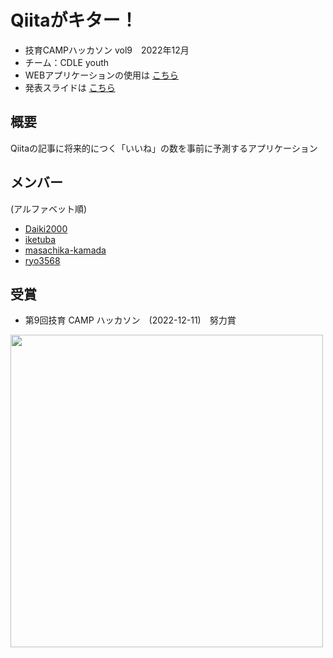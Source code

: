 # Qiitaがキター！

- 技育CAMPハッカソン vol9　2022年12月
- チーム：CDLE youth
- WEBアプリケーションの使用は [こちら](https://masachika-kamada-qiita-love-appapp-development-628m8a.streamlit.app/)
- 発表スライドは [こちら](https://docs.google.com/presentation/d/1aDG3kWuT5RmKC9nCEyTn9TvQUd1n6rok/edit?usp=sharing&ouid=115655998262836126293&rtpof=true&sd=true)

## 概要

Qiitaの記事に将来的につく「いいね」の数を事前に予測するアプリケーション

## メンバー

(アルファベット順)

- [Daiki2000](https://github.com/Daiki2000)
- [iketuba](https://github.com/iketuba)
- [masachika-kamada](https://github.com/masachika-kamada)
- [ryo3568](https://github.com/ryo3568)

## 受賞

- 第9回技育 CAMP ハッカソン　(2022-12-11)　努力賞

<img src="https://user-images.githubusercontent.com/63488322/206899590-f324a99b-52a7-470f-80a5-4c4831f79c20.jpg" width="500px">
